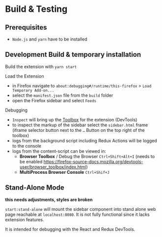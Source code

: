 # Build & Testing

## Prerequisites
- `Node.js` and `yarn` have to be installed

## Development Build & temporary installation
Build the extension with `yarn start`

Load the Extension
- in Firefox navigate to `about:debugging#/runtime/this-firefox` > `Load  Temporary Add-on...`
- select the `manifest.json` file from the `build` folder
- open the Firefox sidebar and select `Feeds`

Debugging
- `Inspect` will bring up the [Toolbox](https://extensionworkshop.com/documentation/develop/debugging/#developer-tools-toolbox) for the extension (DevTools)
- to inspect the markup of the sidebar select the `sidebar.html` frame (iframe selector button next to the  `…` Button on the top right of the toolbox)
- logs from the background script including Redux Actions will be logged to the console
- logs from the content-script can be viewed in:
  - **Browser Toolbox** / Debug the Browser `Ctrl+Shift+Alt+I` (needs to be enabled https://firefox-source-docs.mozilla.org/devtools-user/browser_toolbox/index.html)
  - **MultiProcess Browser Console** `Ctrl+Shif+J`

## Stand-Alone Mode
**this needs adjustments, styles are broken**

`start:stand-alone` will mount the sidebar component into stand alone web page reachable at `localhost:8080`. It is not fully functional since it lacks extension features.

It is intended for debugging with the React and Redux DevTools. 